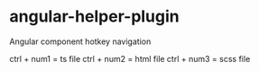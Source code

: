 # angular-helper-plugin
Angular component hotkey navigation

ctrl + num1 = ts file
ctrl + num2 = html file
ctrl + num3 = scss file
